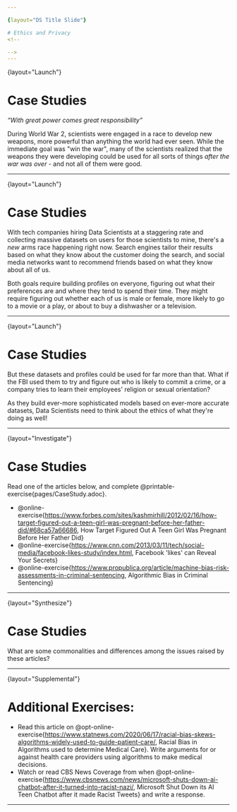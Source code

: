 ```yaml
---

{layout="DS Title Slide"}

# Ethics and Privacy
<!--

-->
---
```

{layout="Launch"}
# Case Studies

_“With great power comes great responsibility”_

During World War 2, scientists were engaged in a race to develop new weapons, more powerful than anything the world had ever seen. While the immediate goal was "win the war", many of the scientists realized that the weapons they were developing could be used for all sorts of things _after the war was over_ - and not all of them were good.

<!--

-->
---
{layout="Launch"}
# Case Studies

With tech companies hiring Data Scientists at a staggering rate and collecting massive datasets on users for those scientists to mine, there's a _new_ arms race happening right now. Search engines tailor their results based on what they know about the customer doing the search, and social media networks want to recommend friends based on what they know about all of us. 

Both goals require building profiles on everyone, figuring out what their preferences are and where they tend to spend their time. They might require figuring out whether each of us is male or female, more likely to go to a movie or a play, or about to buy a dishwasher or a television.

<!--

-->
---
{layout="Launch"}
# Case Studies

But these datasets and profiles could be used for far more than that. What if the FBI used them to try and figure out who is likely to commit a crime, or a company tries to learn their employees' religion or sexual orientation?

As they build ever-more sophisticated models based on ever-more accurate datasets, Data Scientists need to think about the ethics of what they're doing as well!

<!--

-->
---
{layout="Investigate"}
# Case Studies

Read one of the articles below, and complete @printable-exercise{pages/CaseStudy.adoc}.

- @online-exercise{https://www.forbes.com/sites/kashmirhill/2012/02/16/how-target-figured-out-a-teen-girl-was-pregnant-before-her-father-did/#68ca57a66686, How Target Figured Out A Teen Girl Was Pregnant Before Her Father Did}
- @online-exercise{https://www.cnn.com/2013/03/11/tech/social-media/facebook-likes-study/index.html, Facebook 'likes' can Reveal Your Secrets}
- @online-exercise{https://www.propublica.org/article/machine-bias-risk-assessments-in-criminal-sentencing, Algorithmic Bias in Criminal Sentencing}

<!--
Divide the class into groups of 3-4, and assign each group a different case study. After they complete the worksheet, have each group choose one person to share back with the class.
-->
---
{layout="Synthesize"}
# Case Studies

What are some commonalities and differences among the issues raised by these articles?

<!--
Give students time to discuss and share back. Encourage students to share back differing views on the articles.

-->
---
{layout="Supplemental"}
# Additional Exercises:
- Read this article on @opt-online-exercise{https://www.statnews.com/2020/06/17/racial-bias-skews-algorithms-widely-used-to-guide-patient-care/, Racial Bias in Algorithms used to determine Medical Care}. Write arguments for or against health care providers using algorithms to make medical decisions.
- Watch or read CBS News Coverage from when @opt-online-exercise{https://www.cbsnews.com/news/microsoft-shuts-down-ai-chatbot-after-it-turned-into-racist-nazi/, Microsoft Shut Down its AI Teen Chatbot after it made Racist Tweets} and write a response.
<!--

-->
---